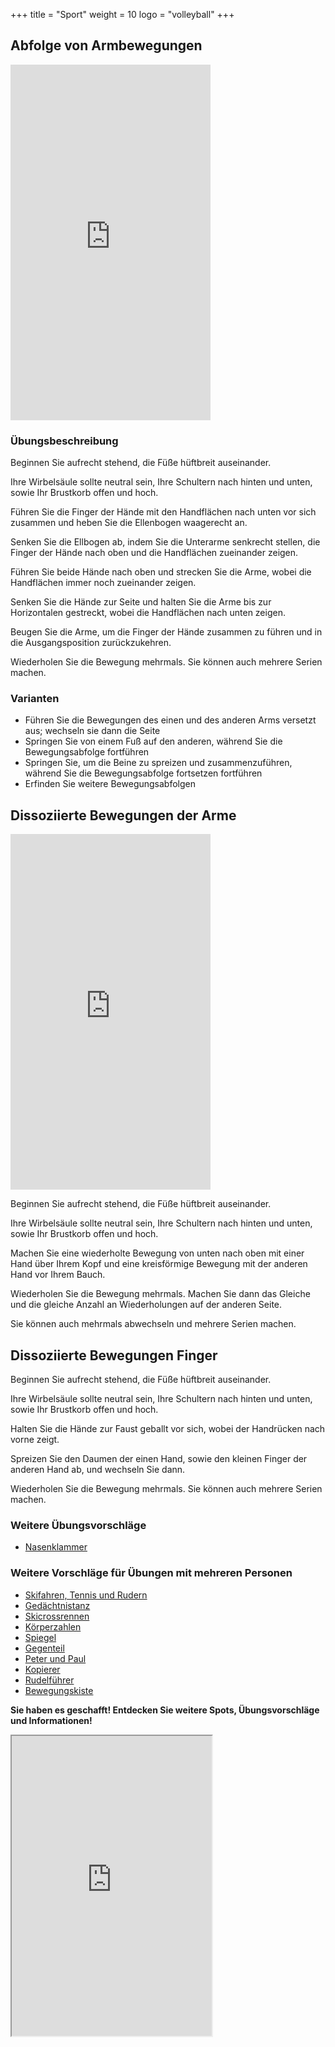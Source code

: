 +++
title = "Sport"
weight = 10
logo = "volleyball"
+++

## Abfolge von Armbewegungen

<iframe src="https://player.vimeo.com/video/829015678?h=4208f0cb3f" width="320" height="569" frameborder="0" allow="autoplay; fullscreen; picture-in-picture" allowfullscreen></iframe>

### Übungsbeschreibung

Beginnen Sie aufrecht stehend, die Füße hüftbreit auseinander.

Ihre Wirbelsäule sollte neutral sein, Ihre Schultern nach hinten und unten, sowie Ihr Brustkorb offen und hoch.

Führen Sie die Finger der Hände mit den Handflächen nach unten vor sich zusammen und heben Sie die Ellenbogen waagerecht an.

Senken Sie die Ellbogen ab, indem Sie die Unterarme senkrecht stellen, die Finger der Hände nach oben und die Handflächen zueinander zeigen.

Führen Sie beide Hände nach oben und strecken Sie die Arme, wobei die Handflächen immer noch zueinander zeigen.

Senken Sie die Hände zur Seite und halten Sie die Arme bis zur Horizontalen gestreckt, wobei die Handflächen nach unten zeigen.

Beugen Sie die Arme, um die Finger der Hände zusammen zu führen und in die Ausgangsposition zurückzukehren.

Wiederholen Sie die Bewegung mehrmals. Sie können auch mehrere Serien machen.

### Varianten

- Führen Sie die Bewegungen des einen und des anderen Arms versetzt aus; wechseln sie dann die Seite
- Springen Sie von einem Fuß auf den anderen, während Sie die Bewegungsabfolge fortführen
- Springen Sie, um die Beine zu spreizen und zusammenzuführen, während Sie die Bewegungsabfolge fortsetzen fortführen
- Erfinden Sie weitere Bewegungsabfolgen

## Dissoziierte Bewegungen der Arme

<iframe src="https://player.vimeo.com/video/829050127?h=e915106b5e" width="320" height="569" frameborder="0" allow="autoplay; fullscreen; picture-in-picture" allowfullscreen></iframe>

Beginnen Sie aufrecht stehend, die Füße hüftbreit auseinander.

Ihre Wirbelsäule sollte neutral sein, Ihre Schultern nach hinten und unten, sowie Ihr Brustkorb offen und hoch.

Machen Sie eine wiederholte Bewegung von unten nach oben mit einer Hand über Ihrem Kopf und eine kreisförmige Bewegung mit der anderen Hand vor Ihrem Bauch.

Wiederholen Sie die Bewegung mehrmals. Machen Sie dann das Gleiche und die gleiche Anzahl an Wiederholungen auf der anderen Seite.

Sie können auch mehrmals abwechseln und mehrere Serien machen.

## Dissoziierte Bewegungen Finger

Beginnen Sie aufrecht stehend, die Füße hüftbreit auseinander.

Ihre Wirbelsäule sollte neutral sein, Ihre Schultern nach hinten und unten, sowie Ihr Brustkorb offen und hoch.

Halten Sie die Hände zur Faust geballt vor sich, wobei der Handrücken nach vorne zeigt.

Spreizen Sie den Daumen der einen Hand, sowie den kleinen Finger der anderen Hand ab, und wechseln Sie dann.

Wiederholen Sie die Bewegung mehrmals. Sie können auch mehrere Serien machen.

### Weitere Übungsvorschläge

- [Nasenklammer](https://www.schulebewegt.ch/de/aufgaben/pince-nez)

### Weitere Vorschläge für Übungen mit mehreren Personen

- [Skifahren, Tennis und Rudern](https://www.schulebewegt.ch/de/aufgaben/Ski_tennis_et_aviron)
- [Gedächtnistanz](https://www.schulebewegt.ch/de/aufgaben/Danse_de_la_memoire)
- [Skicrossrennen](https://www.schulebewegt.ch/de/aufgaben/Course_de_skicross)
- [Körperzahlen](https://www.schulebewegt.ch/de/aufgaben/Chiffres_du_corps)
- [Spiegel](https://www.schulebewegt.ch/de/aufgaben/miroir_mon_beau_miroir)
- [Gegenteil](https://www.schulebewegt.ch/de/aufgaben/Fais%252520le%252520contraire%2525C2%2525A0!)
- [Peter und Paul](https://www.schulebewegt.ch/de/aufgaben/Pierre_et_Paul)
- [Kopierer](https://www.schulebewegt.ch/de/aufgaben/Chef_de_bande)
- [Rudelführer](https://www.schulebewegt.ch/de/aufgaben/Copieur)
- [Bewegungskiste](https://www.schulebewegt.ch/de/aufgaben/Boite_a_mouvement)

**Sie haben es geschafft! Entdecken Sie weitere Spots, Übungsvorschläge und Informationen!**

<iframe src="https://www.google.com/maps/d/embed?mid=1kiaz6lXCXIZeFgHnKRHjAHR-OJKiV2c&ehbc=2E312F" width="320" height="480"></iframe>